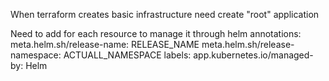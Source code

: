 When terraform creates basic infrastructure need create "root" application

Need to add for each resource to manage it through helm
  annotations:
    meta.helm.sh/release-name: RELEASE_NAME
    meta.helm.sh/release-namespace: ACTUALL_NAMESPACE
  labels:
    app.kubernetes.io/managed-by: Helm